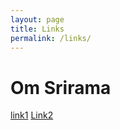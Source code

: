 ```yaml
---
layout: page
title: Links
permalink: /links/
---
```


Om Srirama 
=============
[link1](https://www.google.com/)
[Link2](http://www.cnn.com/)
